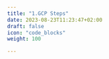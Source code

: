 ```yaml
---
title: "1.GCP Steps"
date: 2023-08-23T11:23:47+02:00
draft: false
icon: "code_blocks"
weight: 100

---
```


